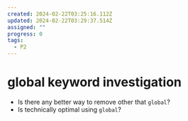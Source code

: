 ```yaml
---
created: 2024-02-22T03:25:16.112Z
updated: 2024-02-22T03:29:37.514Z
assigned: ""
progress: 0
tags:
  - P2
---
```


# global keyword investigation

- Is there any better way to remove other that `global`?
- Is technically optimal using `global`?
